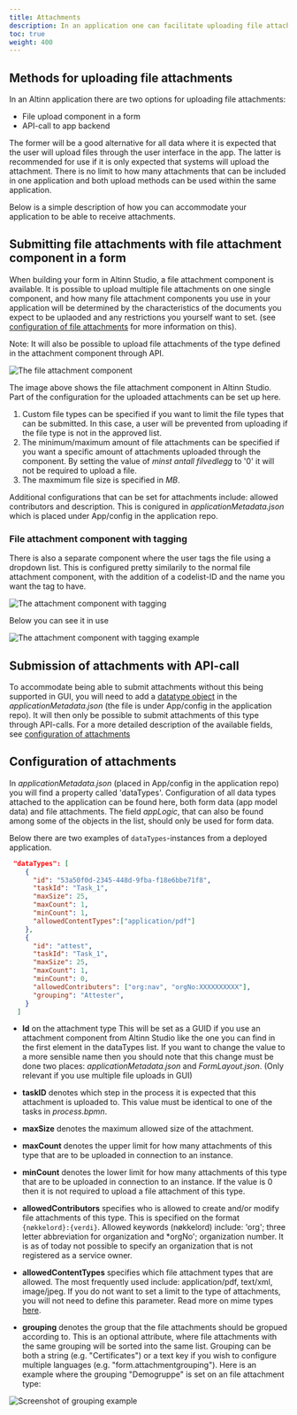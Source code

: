 ```yaml
---
title: Attachments
description: In an application one can facilitate uploading file attachments both via GUI and API.
toc: true
weight: 400
---
```


## Methods for uploading file attachments

In an Altinn application there are two options for uploading file attachments:

- File upload component in a form
- API-call to app backend

The former will be a good alternative for all data where it is expected that the user will upload files through the user interface in the app.
The latter is recommended for use if it is only expected that systems will upload the attachment.
There is no limit to how many attachments that can be included in one application
and both upload methods can be used within the same application.

Below is a simple description of how you can accommodate your application to be able to receive attachments.

## Submitting file attachments with file attachment component in a form

When building your form in Altinn Studio, a file attachment component is available.
It is possible to upload multiple file attachments on one single component, and how many file attachment components
you use in your application will be determined by the characteristics of the documents you expect to be uplaoded
and any restrictions you yourself want to set.
(see [configuration of file attachments](#submission-of-attachments-with-API-call) for more information on this).

Note: It will also be possible to upload file attachments of the type defined in the attachment component through API.

![The file attachment component](vedleggskom.png "The file attachment component")

The image above shows the file attachment component in Altinn Studio.
Part of the configuration for the uploaded attachments can be set up here.

1. Custom file types can be specified if you want to limit the file types that can be submitted.
In this case, a user will be prevented from uploading if the file type is not in the approved list.
2. The minimum/maximum amount of file attachments can be specified if you want a specific amount of attachments uploaded through the component.
By setting the value of _minst antall filvedlegg_ to '0' it will not be required to upload a file.
3. The maxmimum file size is specified in _MB_.

Additional configurations that can be set for attachments include: allowed contributors and description.
This is conigured in _applicationMetadata.json_ which is placed under App/config in the application repo.

### File attachment component with tagging
There is also a separate component where the user tags the file using a dropdown list.
This is configured pretty similarily to the normal file attachment component, with the addition of a codelist-ID and the name
you want the tag to have.

![The attachment component with tagging](vedleggsmerkekom.png "The attachment component with tagging")


Below you can see it in use

![The attachment component with tagging example](vedleggsmerkekomeks.png "The attachment component with tagging example")

## Submission of attachments with API-call

To accommodate being able to submit attachments without this being supported in GUI,
you will need to add a [datatype object](/technology/architecture/components/application/solution/altinn-platform/storage/#datatype)
in the _applicationMetadata.json_ (the file is under App/config in the application repo).
It will then only be possible to submit attachments of this type through API-calls.
For a more detailed description of the available fields, see
[configuration of attachments](#configuration-for-attachments)

## Configuration of attachments

In _applicationMetadata.json_ (placed in App/config in the application repo) you will find a property called 'dataTypes'.
Configuration of all data types attached to the application can be found here,
both form data (app model data) and file attachments. The field _appLogic_, that can also be found among some of the objects
in the list, should only be used for form data.

Below there are two examples of `dataTypes`-instances from a deployed application.

```json
 "dataTypes": [
    {
      "id": "53a50f0d-2345-448d-9fba-f18e6bbe71f8",
      "taskId": "Task_1",
      "maxSize": 25,
      "maxCount": 1,
      "minCount": 1,
      "allowedContentTypes":["application/pdf"]
    },
    {
      "id": "attest",
      "taskId": "Task_1",
      "maxSize": 25,
      "maxCount": 1,
      "minCount": 0,
      "allowedContributers": ["org:nav", "orgNo:XXXXXXXXXX"],
      "grouping": "Attester",
    }
  ]
```

- **Id** on the attachment type
This will be set as a GUID if you use an attachment component from Altinn Studio like the one you can find in the first element in the dataTypes list.
If you want to change the value to a more sensible name then you should note that this change
must be done two places: _applicationMetadata.json_ and _FormLayout.json_. (Only relevant if you use multiple file uploads in GUI)

- **taskID** denotes which step in the process it is expected that this attachment is uploaded to.
This value must be identical to one of the tasks in _process.bpmn_.

- **maxSize** denotes the maximum allowed size of the attachment.

- **maxCount** denotes the upper limit for how many attachments of this type that are to be uploaded in connection to an instance.

- **minCount** denotes the lower limit for how many attachments of this type that are to be uploaded in connection to an instance.
              If the value is 0 then it is not required to upload a file attachment of this type.

- **allowedContributors** specifies who is allowed to create and/or modify file attachments of this type.
This is specified on the format `{nøkkelord}:{verdi}`.
Allowed keywords (nøkkelord) include: 'org'; three letter abbreviation for organization and *orgNo'; organization number.
It is as of today not possible to specify an organization that is not registered as a service owner.

- **allowedContentTypes** specifies which file attachment types that are allowed.
The most frequently used include: application/pdf, text/xml, image/jpeg. If you do not want to set a limit to the type of attachments, you will not need to define this parameter.
Read more on mime types [here](https://developer.mozilla.org/en-US/docs/Web/HTTP/Basics_of_HTTP/MIME_types/Common_types).

- **grouping** denotes the group that the file attachments should be gropued according to.
This is an optional attribute, where file attachments with the same grouping will be sorted into the same list. Grouping can be both a string (e.g. "Certificates") or a text key if you wish to configure multiple languages (e.g. "form.attachmentgrouping"). Here is an example where the grouping "Demogruppe" is set on an file attachment type:

![Screenshot of grouping example](attachment-grouping-demo.png "Grouping example")
